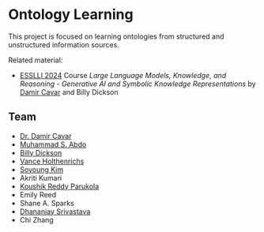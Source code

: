 # Ontology Learning

This project is focused on learning ontologies from structured and unstructured information sources.



Related material:

- [ESSLLI 2024](https://2024.esslli.eu/) Course *Large Language Models, Knowledge, and Reasoning - Generative AI and Symbolic Knowledge Representations* by [Damir Cavar] and Billy Dickson



## Team

- [Dr. Damir Cavar]
- [Muhammad S. Abdo](https://www.linkedin.com/in/muhsabrys/)
- [Billy Dickson](https://www.linkedin.com/in/billy-dickson/)
- [Vance Holthenrichs](https://russian.indiana.edu/about/instructors/holthenrichs-van.html)
- [Soyoung Kim](https://linguistics.indiana.edu/about/graduate-students/kim-soyoung.html)
- Akriti Kumari
- [Koushik Reddy Parukola](https://www.linkedin.com/in/koushik-reddy-parukola/)
- Emily Reed
- Shane A. Sparks
- [Dhananjay Srivastava](https://www.linkedin.com/in/dhananjay-srivastava/)
- Chi Zhang



[Damir Cavar]: http://damir.cavar.me/ "Damir Cavar"
[Dr. Damir Cavar]: https://luddy.indiana.edu/contact/profile/?Damir_Cavar "Damir Cavar"


